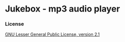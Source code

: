 # Jukebox - mp3 audio player

### License
[GNU Lesser General Public License, version 2.1](https://www.gnu.org/licenses/old-licenses/lgpl-2.1.html)
